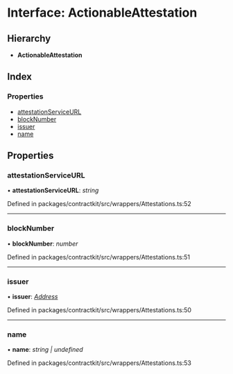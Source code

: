 # Interface: ActionableAttestation

## Hierarchy

* **ActionableAttestation**

## Index

### Properties

* [attestationServiceURL](_wrappers_attestations_.actionableattestation.md#attestationserviceurl)
* [blockNumber](_wrappers_attestations_.actionableattestation.md#blocknumber)
* [issuer](_wrappers_attestations_.actionableattestation.md#issuer)
* [name](_wrappers_attestations_.actionableattestation.md#name)

## Properties

###  attestationServiceURL

• **attestationServiceURL**: *string*

Defined in packages/contractkit/src/wrappers/Attestations.ts:52

___

###  blockNumber

• **blockNumber**: *number*

Defined in packages/contractkit/src/wrappers/Attestations.ts:51

___

###  issuer

• **issuer**: *[Address](../modules/_base_.md#address)*

Defined in packages/contractkit/src/wrappers/Attestations.ts:50

___

###  name

• **name**: *string | undefined*

Defined in packages/contractkit/src/wrappers/Attestations.ts:53
